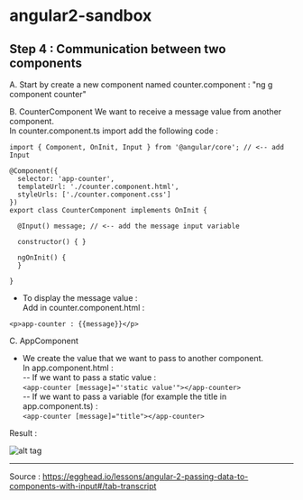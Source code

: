 # angular2-sandbox
Step 4 : Communication between two components
---

A. Start by create a new component named counter.component : "ng g component counter"


B. CounterComponent 
We want to receive a message value from another component.  
In counter.component.ts import add the following code : 
```
import { Component, OnInit, Input } from '@angular/core'; // <-- add Input

@Component({
  selector: 'app-counter',
  templateUrl: './counter.component.html',
  styleUrls: ['./counter.component.css']
})
export class CounterComponent implements OnInit {

  @Input() message; // <-- add the message input variable

  constructor() { }

  ngOnInit() {
  }

}
```

- To display the message value :   
Add in counter.component.html :
```
<p>app-counter : {{message}}</p>
```

C. AppComponent

- We create the value that we want to pass to another component.   
In app.component.html :    
-- If we want to pass a static value :   
```<app-counter [message]="'static value'"></app-counter>```   
-- If we want to pass a variable (for example the title in app.component.ts) :  
```<app-counter [message]="title"></app-counter>```

Result : 

![alt tag](http://vanhouteghem-jonathan.fr/wp-content/uploads/2016/11/Angular2SandboxStep4.png)

---
Source : https://egghead.io/lessons/angular-2-passing-data-to-components-with-input#/tab-transcript